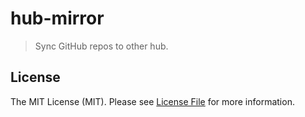 # hub-mirror

> Sync GitHub repos to other hub.

## License

The MIT License (MIT). Please see [License File](LICENSE) for more information.
